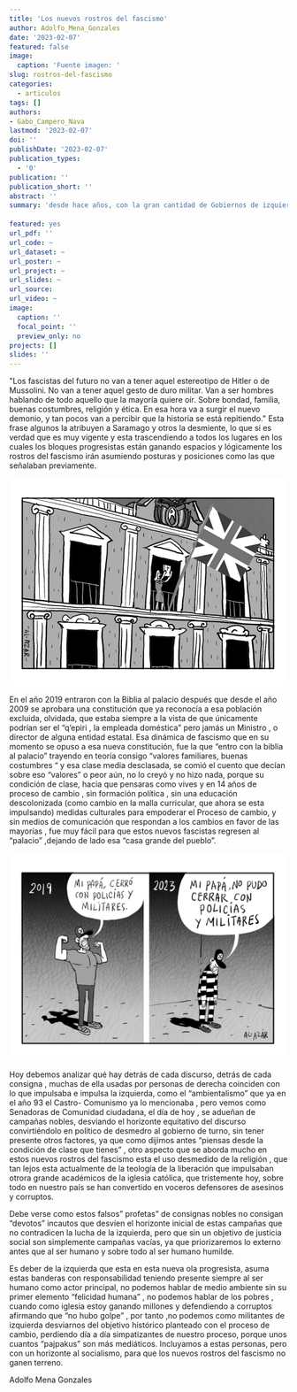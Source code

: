 ```yaml
---
title: 'Los nuevos rostros del fascismo'
author: Adolfo_Mena_Gonzales
date: '2023-02-07'
featured: false
image:
  caption: 'Fuente imagen: '
slug: rostros-del-fascismo  
categories:
  - articulos
tags: []
authors:
- Gabo_Campero_Nava
lastmod: '2023-02-07'
doi: ''
publishDate: '2023-02-07'
publication_types:
  - '0'
publication: ''
publication_short: ''
abstract: ''
summary: 'desde hace años, con la gran cantidad de Gobiernos de izquierda que tomaron el poder en América Latina, la derecha y los bloques reaccionarios han visto al necesidad de reinventarse'

featured: yes
url_pdf: ''
url_code: ~
url_dataset: ~
url_poster: ~
url_project: ~
url_slides: ~
url_source: 
url_video: ~
image:
  caption: ''
  focal_point: ''
  preview_only: no
projects: []
slides: ''
---
```




"Los fascistas del futuro no van a tener aquel estereotipo de Hitler o de Mussolini. No van a tener aquel gesto de duro militar. Van a ser hombres hablando de todo aquello que la mayoría quiere oír. Sobre bondad, familia, buenas costumbres, religión y ética. En esa hora va a surgir el nuevo demonio, y tan pocos van a percibir que la historia se está repitiendo." Esta frase algunos la atribuyen a Saramago y otros la desmiente, lo que si es verdad que es muy vigente y esta trascendiendo a todos los lugares en los cuales los bloques progresistas están ganando espacios y lógicamente los rostros del fascismo irán asumiendo posturas y posiciones como las que señalaban previamente.

![](1.jpeg)

En el año 2019 entraron con la Biblia al palacio después que desde el año 2009 se aprobara una constitución que ya reconocía a esa población excluida, olvidada, que estaba siempre a la vista de que únicamente podrían ser el “q’epiri , la empleada doméstica” pero jamás un Ministro , o director de alguna entidad estatal. Esa dinámica de fascismo que en su momento se opuso a esa nueva constitución, fue la que “entro con la biblia al palacio” trayendo en teoría consigo “valores  familiares, buenas costumbres “ y esa clase media  desclasada, se comió el cuento que decían sobre eso “valores” o peor aún, no lo creyó y no hizo nada, porque su condición de clase, hacia que pensaras como vives y en 14 años de proceso de cambio , sin formación política , sin una educación descolonizada (como cambio en la malla curricular, que ahora se esta impulsando) medidas culturales para empoderar el Proceso de cambio, y sin medios de comunicación que respondan a los cambios en favor de las mayorías ,  fue muy fácil para que estos nuevos fascistas regresen al “palacio” ,dejando de lado esa “casa grande del pueblo”.

![](2.jpeg)

Hoy debemos analizar qué hay detrás de cada discurso, detrás de cada consigna , muchas de ella usadas por personas de derecha coinciden con lo que impulsaba e impulsa  la izquierda, como el “ambientalismo” que ya en el año 93 el Castro- Comunismo ya lo mencionaba , pero vemos como Senadoras de Comunidad ciudadana, el día de hoy , se adueñan de campañas nobles, desviando el horizonte equitativo del discurso convirtiéndolo en político de desmedro al gobierno de turno,  sin tener presente otros factores, ya que como dijimos antes “piensas desde la condición de clase que tienes” , otro aspecto que se aborda mucho en estos nuevos rostros del fascismo esta el uso desmedido de la religión , que tan lejos esta actualmente de la teología de la liberación que impulsaban otrora grande académicos de la iglesia católica, que tristemente hoy, sobre todo en nuestro país se han convertido en voceros defensores de asesinos y corruptos.

Debe verse como estos falsos” profetas” de consignas nobles no consigan “devotos” incautos que desvíen el horizonte inicial de estas campañas que no contradicen la lucha de la izquierda, pero que sin un objetivo de justicia social son simplemente campañas vacías, ya que priorizaremos lo externo antes que al ser humano y sobre todo al ser humano humilde.

Es deber de la izquierda que esta en esta nueva ola progresista, asuma estas banderas con responsabilidad teniendo presente siempre al ser humano como  actor principal, no podemos hablar de medio ambiente sin su primer elemento “felicidad humana” , no podemos hablar de los pobres , cuando como iglesia estoy ganando millones y defendiendo a corruptos afirmando que “no hubo golpe” , por tanto ,no podemos como militantes de izquierda desviarnos del objetivo histórico planteado con el proceso de cambio, perdiendo día a día simpatizantes de nuestro proceso, porque unos cuantos “pajpakus” son más mediáticos. Incluyamos a estas personas, pero con un horizonte al socialismo, para que los nuevos rostros del fascismo no ganen terreno.

Adolfo Mena Gonzales

